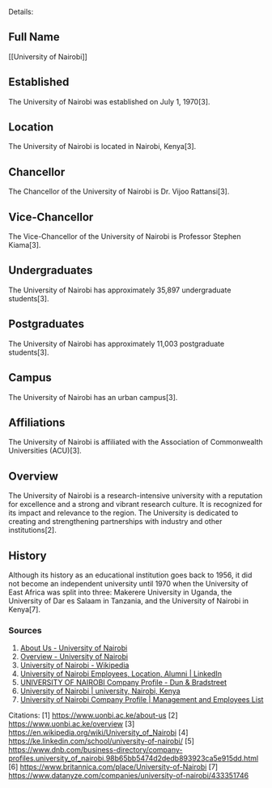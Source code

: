 Details: 

## Full Name
[[University of Nairobi]]

## Established
The University of Nairobi was established on July 1, 1970[3].

## Location
The University of Nairobi is located in Nairobi, Kenya[3].

## Chancellor
The Chancellor of the University of Nairobi is Dr. Vijoo Rattansi[3].

## Vice-Chancellor
The Vice-Chancellor of the University of Nairobi is Professor Stephen Kiama[3].

## Undergraduates
The University of Nairobi has approximately 35,897 undergraduate students[3].

## Postgraduates
The University of Nairobi has approximately 11,003 postgraduate students[3].

## Campus
The University of Nairobi has an urban campus[3].

## Affiliations
The University of Nairobi is affiliated with the Association of Commonwealth Universities (ACU)[3].

## Overview
The University of Nairobi is a research-intensive university with a reputation for excellence and a strong and vibrant research culture. It is recognized for its impact and relevance to the region. The University is dedicated to creating and strengthening partnerships with industry and other institutions[2].

## History
Although its history as an educational institution goes back to 1956, it did not become an independent university until 1970 when the University of East Africa was split into three: Makerere University in Uganda, the University of Dar es Salaam in Tanzania, and the University of Nairobi in Kenya[7].

### Sources
1. [About Us - University of Nairobi](https://www.uonbi.ac.ke/about-us)
2. [Overview - University of Nairobi](https://www.uonbi.ac.ke/overview)
3. [University of Nairobi - Wikipedia](https://en.wikipedia.org/wiki/University_of_Nairobi)
4. [University of Nairobi Employees, Location, Alumni | LinkedIn](https://ke.linkedin.com/school/university-of-nairobi/)
5. [UNIVERSITY OF NAIROBI Company Profile - Dun & Bradstreet](https://www.dnb.com/business-directory/company-profiles.university_of_nairobi.98b65bb5474d2dedb893923ca5e915dd.html)
6. [University of Nairobi | university, Nairobi, Kenya](https://www.britannica.com/place/University-of-Nairobi)
7. [University of Nairobi Company Profile | Management and Employees List](https://www.datanyze.com/companies/university-of-nairobi/433351746)

Citations:
[1] https://www.uonbi.ac.ke/about-us
[2] https://www.uonbi.ac.ke/overview
[3] https://en.wikipedia.org/wiki/University_of_Nairobi
[4] https://ke.linkedin.com/school/university-of-nairobi/
[5] https://www.dnb.com/business-directory/company-profiles.university_of_nairobi.98b65bb5474d2dedb893923ca5e915dd.html
[6] https://www.britannica.com/place/University-of-Nairobi
[7] https://www.datanyze.com/companies/university-of-nairobi/433351746